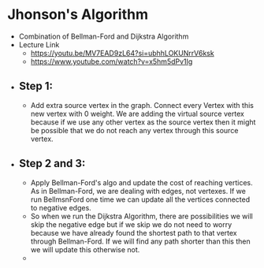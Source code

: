 # Jhonson's Algorithm
- Combination of Bellman-Ford and Dijkstra Algorithm
- Lecture Link
  - https://youtu.be/MV7EAD9zL64?si=ubhhLOKUNrrV6ksk
  - https://www.youtube.com/watch?v=x5hm5dPv1Ig
- Step 1:
  -
  - Add extra source vertex in the graph. Connect every Vertex with this new vertex with 0 weight. We are adding the virtual source vertex because if we use any other vertex as the source vertex then it might be possible that we do not reach any vertex through this source vertex.
- Step 2 and 3:
  - 
  - Apply Bellman-Ford's algo and update the cost of reaching vertices. As in Bellman-Ford, we are dealing with edges, not vertexes. If we run BellmsnFord one time we can update all the vertices connected to negative edges.
  - So when we run the Dijkstra Algorithm, there are possibilities we will skip the negative edge but if we skip we do not need to worry because we have already found the shortest path to that vertex through Bellman-Ford. If we will find any path shorter than this then we will update this otherwise not.
  - 
